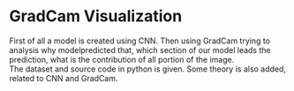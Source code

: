 # GradCam Visualization

First of all a model is created using CNN. Then using GradCam trying to analysis why modelpredicted that, which section of our model leads the prediction, what is  the contribution of all portion of the image.    
The dataset and source code in python is given. Some theory is also added, related to CNN and GradCam.
